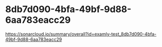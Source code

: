 # 8db7d090-4bfa-49bf-9d88-6aa783eacc29
https://sonarcloud.io/summary/overall?id=examly-test_8db7d090-4bfa-49bf-9d88-6aa783eacc29
